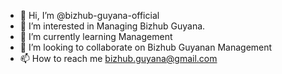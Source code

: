 - 👋 Hi, I’m @bizhub-guyana-official
- 👀 I’m interested in Managing Bizhub Guyana.
- 🌱 I’m currently learning Management
- 💞️ I’m looking to collaborate on Bizhub Guyanan Management
- 📫 How to reach me bizhub.guyana@gmail.com
